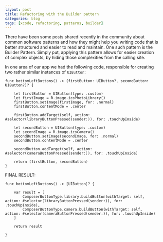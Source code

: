 ```yaml
---
layout: post
title: Refactoring with the Builder pattern
categories: blog
tags: [xcode, refactoring, patterns, builder]
---
```


There have been some posts shared recently in the community about common software patterns and how they might help you writing code that is better structured and easier to read and maintain. One such pattern is the Builder Pattern. Simply put, applying this pattern allows for easier creation of complex objects, by hiding those complexities from the calling site.

In one area of our app we had the following code, responsible for creating two rather similar instances of `UIButton`:
```
func bottomLeftButtons() -> (firstButton: UIButton?, secondButton: UIButton?)? {

    let firstButton = UIButton(type: .custom)
    let firstImage = R.image.icoPhotoLibrary()
    firstButton.setImage(firstImage, for: .normal)
    firstButton.contentMode = .center

    firstButton.addTarget(self, action: #selector(libraryButtonPressed(sender:)), for: .touchUpInside)

    let secondButton = UIButton(type: .custom)
    let secondImage = R.image.icoCamera()
    secondButton.setImage(secondImage, for: .normal)
    secondButton.contentMode = .center

    secondButton.addTarget(self, action: #selector(cameraButtonPressed(sender:)), for: .touchUpInside)

    return (firstButton, secondButton)
}
```


FINAL RESULT:
```
func bottomLeftButtons() -> [UIButton]? {

    var result = [
        ComposerButtonType.library.buildButton(withTarget: self, action: #selector(libraryButtonPressed(sender:)), for: .touchUpInside),
        ComposerButtonType.camera.buildButton(withTarget: self, action: #selector(cameraButtonPressed(sender:)), for: .touchUpInside)
    ]

    return result

}
```
